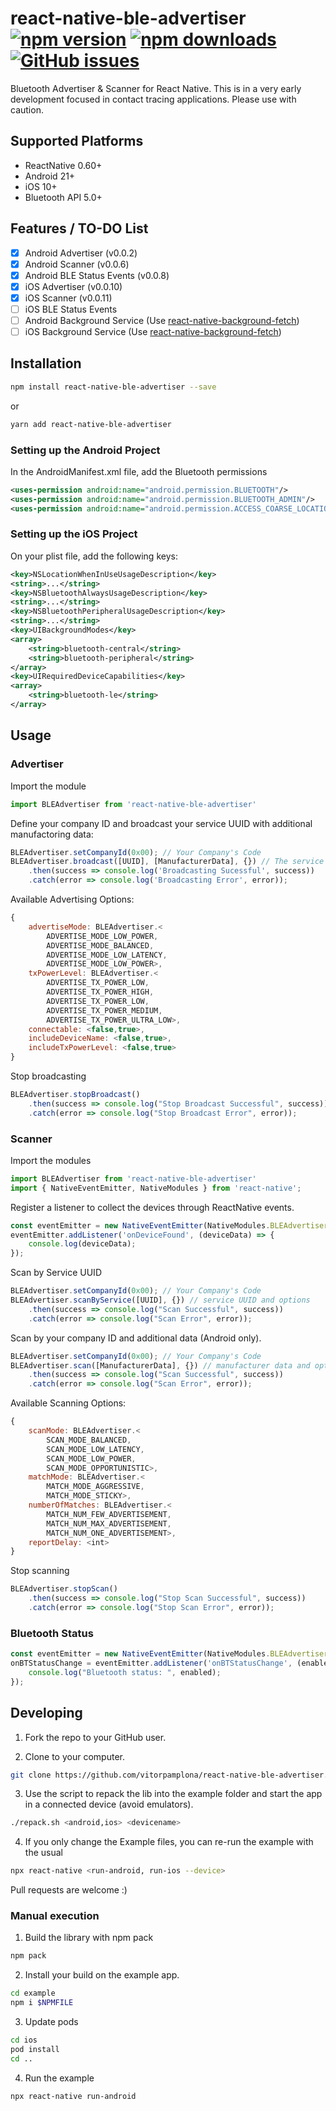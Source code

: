 # react-native-ble-advertiser [![npm version](https://img.shields.io/npm/v/react-native-ble-advertiser.svg?style=flat)](https://www.npmjs.com/package/react-native-ble-advertiser) [![npm downloads](https://img.shields.io/npm/dm/react-native-ble-advertiser.svg?style=flat)](https://www.npmjs.com/package/react-native-ble-advertiser) [![GitHub issues](https://img.shields.io/github/issues/vitorpamplona/react-native-ble-advertiser.svg?style=flat)](https://github.com/vitorpamplona/react-native-ble-advertiser/issues)

Bluetooth Advertiser & Scanner for React Native. This is in a very early development focused in contact tracing applications. Please use with caution.

## Supported Platforms
- ReactNative 0.60+
- Android 21+
- iOS 10+
- Bluetooth API 5.0+

## Features / TO-DO List

- [x] Android Advertiser (v0.0.2)
- [x] Android Scanner (v0.0.6)
- [x] Android BLE Status Events (v0.0.8)
- [x] iOS Advertiser (v0.0.10)
- [x] iOS Scanner (v0.0.11)
- [ ] iOS BLE Status Events 
- [ ] Android Background Service (Use [react-native-background-fetch](https://www.npmjs.com/package/react-native-background-fetch))
- [ ] iOS Background Service (Use [react-native-background-fetch](https://www.npmjs.com/package/react-native-background-fetch))

## Installation

```bash
npm install react-native-ble-advertiser --save
```

or

```bash
yarn add react-native-ble-advertiser
```

### Setting up the Android Project

In the AndroidManifest.xml file, add the Bluetooth permissions

```xml
<uses-permission android:name="android.permission.BLUETOOTH"/>
<uses-permission android:name="android.permission.BLUETOOTH_ADMIN"/>
<uses-permission android:name="android.permission.ACCESS_COARSE_LOCATION"/>
```

### Setting up the iOS Project

On your plist file, add the following keys: 
```xml
<key>NSLocationWhenInUseUsageDescription</key>
<string>...</string>
<key>NSBluetoothAlwaysUsageDescription</key>
<string>...</string>
<key>NSBluetoothPeripheralUsageDescription</key>
<string>...</string>
<key>UIBackgroundModes</key>
<array>
    <string>bluetooth-central</string>
    <string>bluetooth-peripheral</string>
</array>
<key>UIRequiredDeviceCapabilities</key>
<array>
    <string>bluetooth-le</string>
</array>
```

## Usage

### Advertiser

Import the module

```js
import BLEAdvertiser from 'react-native-ble-advertiser'
```

Define your company ID and broadcast your service UUID with additional manufactoring data: 

```js
BLEAdvertiser.setCompanyId(0x00); // Your Company's Code
BLEAdvertiser.broadcast([UUID], [ManufacturerData], {}) // The service UUID and additional manufacturer data. 
    .then(success => console.log('Broadcasting Sucessful', success))
    .catch(error => console.log('Broadcasting Error', error));
```

Available Advertising Options: 
```js
{
    advertiseMode: BLEAdvertiser.<
        ADVERTISE_MODE_LOW_POWER, 
        ADVERTISE_MODE_BALANCED, 
        ADVERTISE_MODE_LOW_LATENCY, 
        ADVERTISE_MODE_LOW_POWER>,
    txPowerLevel: BLEAdvertiser.<
        ADVERTISE_TX_POWER_LOW, 
        ADVERTISE_TX_POWER_HIGH, 
        ADVERTISE_TX_POWER_LOW, 
        ADVERTISE_TX_POWER_MEDIUM, 
        ADVERTISE_TX_POWER_ULTRA_LOW>,
    connectable: <false,true>, 
    includeDeviceName: <false,true>, 
    includeTxPowerLevel: <false,true>
}
```

Stop broadcasting

```js
BLEAdvertiser.stopBroadcast()
    .then(success => console.log("Stop Broadcast Successful", success))
    .catch(error => console.log("Stop Broadcast Error", error));
```

### Scanner

Import the modules

```js
import BLEAdvertiser from 'react-native-ble-advertiser'
import { NativeEventEmitter, NativeModules } from 'react-native';
```

Register a listener to collect the devices through ReactNative events. 

```js
const eventEmitter = new NativeEventEmitter(NativeModules.BLEAdvertiser);
eventEmitter.addListener('onDeviceFound', (deviceData) => {
    console.log(deviceData);
});
```

Scan by Service UUID 

```js
BLEAdvertiser.setCompanyId(0x00); // Your Company's Code
BLEAdvertiser.scanByService([UUID], {}) // service UUID and options
    .then(success => console.log("Scan Successful", success))
    .catch(error => console.log("Scan Error", error)); 
```

Scan by your company ID and additional data (Android only). 

```js
BLEAdvertiser.setCompanyId(0x00); // Your Company's Code
BLEAdvertiser.scan([ManufacturerData], {}) // manufacturer data and options
    .then(success => console.log("Scan Successful", success))
    .catch(error => console.log("Scan Error", error)); 
```

Available Scanning Options: 
```js
{
    scanMode: BLEAdvertiser.<
        SCAN_MODE_BALANCED, 
        SCAN_MODE_LOW_LATENCY, 
        SCAN_MODE_LOW_POWER, 
        SCAN_MODE_OPPORTUNISTIC>,
    matchMode: BLEAdvertiser.<
        MATCH_MODE_AGGRESSIVE, 
        MATCH_MODE_STICKY>,
    numberOfMatches: BLEAdvertiser.<
        MATCH_NUM_FEW_ADVERTISEMENT,
        MATCH_NUM_MAX_ADVERTISEMENT, 
        MATCH_NUM_ONE_ADVERTISEMENT>,
    reportDelay: <int>
}
```

Stop scanning
```js
BLEAdvertiser.stopScan()
    .then(success => console.log("Stop Scan Successful", success))
    .catch(error => console.log("Stop Scan Error", error));
```

### Bluetooth Status

```js
const eventEmitter = new NativeEventEmitter(NativeModules.BLEAdvertiser);
onBTStatusChange = eventEmitter.addListener('onBTStatusChange', (enabled) => {
    console.log("Bluetooth status: ", enabled);
});
```

## Developing

1. Fork the repo to your GitHub user. 

2. Clone to your computer.

```bash
git clone https://github.com/vitorpamplona/react-native-ble-advertiser.git
```

3. Use the script to repack the lib into the example folder and start the app in a connected device (avoid emulators).

```bash
./repack.sh <android,ios> <devicename>
```

4. If you only change the Example files, you can re-run the example with the usual

```bash
npx react-native <run-android, run-ios --device>
```

Pull requests are welcome :) 

### Manual execution

1. Build the library with npm pack

```bash
npm pack
```

2. Install your build on the example app.

```bash
cd example
npm i $NPMFILE
```

3. Update pods 

```bash
cd ios
pod install
cd ..
```

4. Run the example

```bash
npx react-native run-android
```